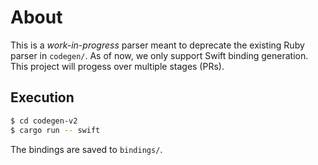 # About

This is a _work-in-progress_ parser meant to deprecate the existing Ruby parser
in `codegen/`. As of now, we only support Swift binding generation. This project
will progess over multiple stages (PRs).

## Execution

```bash
$ cd codegen-v2
$ cargo run -- swift
```

The bindings are saved to `bindings/`.
